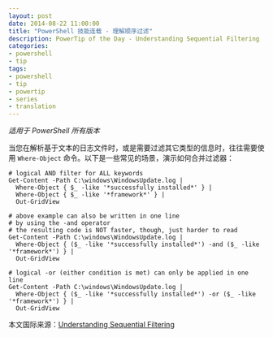 ```yaml
---
layout: post
date: 2014-08-22 11:00:00
title: "PowerShell 技能连载 - 理解顺序过滤"
description: PowerTip of the Day - Understanding Sequential Filtering
categories:
- powershell
- tip
tags:
- powershell
- tip
- powertip
- series
- translation
---
```

_适用于 PowerShell 所有版本_

当您在解析基于文本的日志文件时，或是需要过滤其它类型的信息时，往往需要使用 `Where-Object` 命令。以下是一些常见的场景，演示如何合并过滤器：

    # logical AND filter for ALL keywords
    Get-Content -Path C:\windows\WindowsUpdate.log | 
      Where-Object { $_ -like '*successfully installed*' } |
      Where-Object { $_ -like '*framework*' } |
      Out-GridView
    
    # above example can also be written in one line
    # by using the -and operator
    # the resulting code is NOT faster, though, just harder to read
    Get-Content -Path C:\windows\WindowsUpdate.log | 
      Where-Object { ($_ -like '*successfully installed*') -and ($_ -like '*framework*') } |
      Out-GridView
    
    # logical -or (either condition is met) can only be applied in one line
    Get-Content -Path C:\windows\WindowsUpdate.log | 
      Where-Object { ($_ -like '*successfully installed*') -or ($_ -like '*framework*') } |
      Out-GridView

<!--more-->
本文国际来源：[Understanding Sequential Filtering](http://community.idera.com/powershell/powertips/b/tips/posts/understanding-sequential-filtering)
